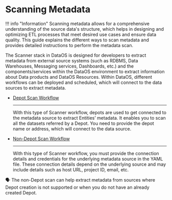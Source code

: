 # Scanning Metadata 

!!! info "Information"
    Scanning metadata allows for a comprehensive understanding of the source data's structure, which helps in designing and optimizing ETL processes that meet desired use cases and ensure data quality. This guide explains the different ways to scan metadata and provides detailed instructions to perform the metadata scan.

The Scanner stack in DataOS is  designed for developers to extract metadata from external source systems (such as RDBMS, Data Warehouses, Messaging services, Dashboards, etc.) and the components/services within the DataOS environment to extract information about Data products and DataOS Resources. Within DataOS, different workflows can be deployed and scheduled, which will connect to the data sources to extract metadata.

<div class= "grid cards" markdown>

-   [Depot Scan Workflow](/quick_guides/scan_metadata/depot/)

    ---
    With this type of Scanner workflow, depots are used to get connected to the metadata source to extract Entities’ metadata. It enables you to scan all the datasets referred by a Depot. You need to provide the depot name or address, which will connect to the data source. 
    
-   [Non-Depot Scan Workflow](/quick_guides/scan_metadata/non_depot/)

    ---
    With this type of Scanner workflow, you must provide the connection details and credentials for the underlying metadata source in the YAML file. These connection details depend on the underlying source and may include details such as host URL, project ID, email, etc.

</div>

<aside class="callout">

🗣 The non-Depot scan can help extract metadata from sources where Depot creation is not supported or when you do not have an already created Depot.
</aside>

